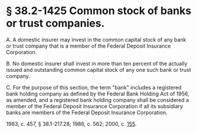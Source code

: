 # § 38.2-1425 Common stock of banks or trust companies.

<p>A. A domestic insurer may invest in the common capital stock of any bank or trust company that is a member of the Federal Deposit Insurance Corporation.</p><p>B. No domestic insurer shall invest in more than ten percent of the actually issued and outstanding common capital stock of any one such bank or trust company.</p><p>C. For the purpose of this section, the term "bank" includes a registered bank holding company as defined by the Federal Bank Holding Act of 1956, as amended, and a registered bank holding company shall be considered a member of the Federal Deposit Insurance Corporation if all its subsidiary banks are members of the Federal Deposit Insurance Corporation.</p><p>1983, c. 457, § 38.1-217.28; 1986, c. 562; 2000, c. <a href='http://lis.virginia.gov/cgi-bin/legp604.exe?001+ful+CHAP0155'>155</a>.</p>